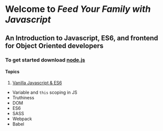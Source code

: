 # Welcome to *Feed Your Family with Javascript* 
## An Introduction to Javascript, ES6, and frontend for Object Oriented developers

### To get started download [node.js](https://nodejs.org/en/) 

#### Topics
1. [Vanilla Javascript & ES6](./vanilla)
  * Variable and `this` scoping in JS
  * Truthiness
  * DOM
  * ES6
  * SASS
  * Webpack
  * Babel